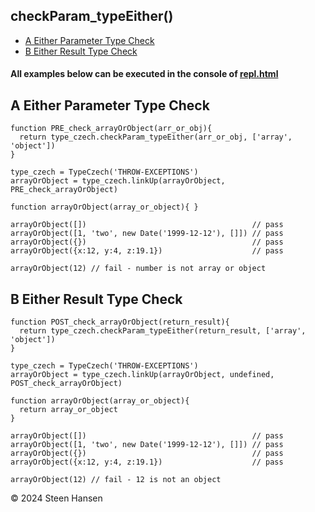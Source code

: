 
## checkParam_typeEither()
  -  [A Either Parameter Type Check](#a)
  -  [B Either Result Type Check](#b)

#### All examples below can be executed in the console of [repl.html](../../test-collection/repl.html)

## A Either Parameter Type Check<a id="a"></a>
  
```
function PRE_check_arrayOrObject(arr_or_obj){
  return type_czech.checkParam_typeEither(arr_or_obj, ['array', 'object'])
}

type_czech = TypeCzech('THROW-EXCEPTIONS')
arrayOrObject = type_czech.linkUp(arrayOrObject, PRE_check_arrayOrObject) 

function arrayOrObject(array_or_object){ }

arrayOrObject([])                                     // pass
arrayOrObject([1, 'two', new Date('1999-12-12'), []]) // pass
arrayOrObject({})                                     // pass
arrayOrObject({x:12, y:4, z:19.1})                    // pass 

arrayOrObject(12) // fail - number is not array or object
```

## B Either Result Type Check<a id="b"></a>
  
```
function POST_check_arrayOrObject(return_result){
  return type_czech.checkParam_typeEither(return_result, ['array', 'object'])
}

type_czech = TypeCzech('THROW-EXCEPTIONS')
arrayOrObject = type_czech.linkUp(arrayOrObject, undefined, POST_check_arrayOrObject) 

function arrayOrObject(array_or_object){
  return array_or_object
}

arrayOrObject([])                                     // pass
arrayOrObject([1, 'two', new Date('1999-12-12'), []]) // pass
arrayOrObject({})                                     // pass
arrayOrObject({x:12, y:4, z:19.1})                    // pass

arrayOrObject(12) // fail - 12 is not an object
```



&copy; 2024 Steen Hansen